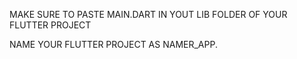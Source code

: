 MAKE SURE TO PASTE MAIN.DART IN YOUT LIB FOLDER OF YOUR FLUTTER PROJECT

NAME YOUR FLUTTER PROJECT AS NAMER_APP.

